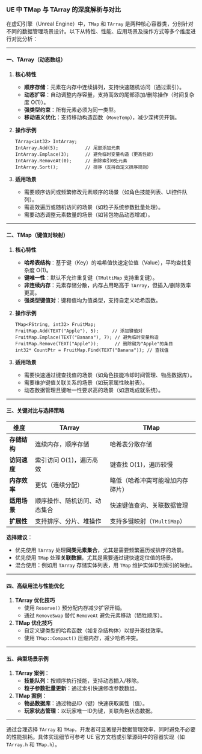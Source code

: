 ### UE 中 **TMap** 与 **TArray** 的深度解析与对比

在虚幻引擎（Unreal Engine）中，`TMap` 和 `TArray` 是两种核心容器类，分别针对不同的数据管理场景设计。以下从特性、性能、应用场景及操作方式等多个维度进行对比分析：

------

#### 一、**TArray（动态数组）**

1. **核心特性**

   - **顺序存储**：元素在内存中连续排列，支持快速随机访问（通过索引）。
   - **动态扩容**：自动调整内存容量，支持高效的尾部添加/删除操作（时间复杂度 O(1)）。
   - **强类型约束**：所有元素必须为同一类型。
   - **移动语义优化**：支持移动构造函数（`MoveTemp`），减少深拷贝开销。

2. **操作示例**

   ```
   TArray<int32> IntArray;
   IntArray.Add(5);          // 尾部添加元素
   IntArray.Emplace(3);      // 避免临时变量构造（更高性能）
   IntArray.RemoveAt(0);     // 删除索引0处元素
   IntArray.Sort();          // 排序（支持自定义排序规则）
   ```

3. **适用场景**

   - 需要顺序访问或频繁修改元素顺序的场景（如角色技能列表、UI控件队列）。
   - 需高效遍历或随机访问的场景（如粒子系统参数批量处理）。
   - 需要动态调整元素数量的场景（如背包物品动态增减）。

------

#### 二、**TMap（键值对映射）**

1. **核心特性**

   - **哈希表结构**：基于键（Key）的哈希值快速定位值（Value），平均查找复杂度 O(1)。
   - **键唯一性**：默认不允许重复键（`TMultiMap` 支持重复键）。
   - **非连续内存**：元素存储分散，内存占用略高于 `TArray`，但插入/删除效率更高。
   - **强类型键值对**：键和值均为值类型，支持自定义哈希函数。

2. **操作示例**

   ```
   TMap<FString, int32> FruitMap;
   FruitMap.Add(TEXT("Apple"), 5);     // 添加键值对
   FruitMap.Emplace(TEXT("Banana"), 7); // 避免临时变量构造
   FruitMap.Remove(TEXT("Apple"));      // 删除键为"Apple"的条目
   int32* CountPtr = FruitMap.Find(TEXT("Banana")); // 查找值
   ```

3. **适用场景**

   - 需要快速通过键查找值的场景（如角色技能冷却时间管理、物品数据库）。
   - 需要维护键值关联关系的场景（如玩家属性映射表）。
   - 动态数据管理且键唯一性要求高的场景（如游戏成就系统）。

------

#### 三、**关键对比与选择策略**

| **维度**     | **TArray**                   | **TMap**                         |
| ------------ | ---------------------------- | -------------------------------- |
| **存储结构** | 连续内存，顺序存储           | 哈希表分散存储                   |
| **访问速度** | 索引访问 O(1)，遍历高效      | 键查找 O(1)，遍历较慢            |
| **内存效率** | 更优（连续分配）             | 略低（哈希冲突可能增加内存碎片） |
| **适用场景** | 顺序操作、随机访问、动态集合 | 快速键值查询、关联数据管理       |
| **扩展性**   | 支持排序、分片、堆操作       | 支持多键映射（`TMultiMap`）      |

**选择建议**：

- 优先使用 `TArray` 处理**同类元素集合**，尤其是需要频繁遍历或排序的场景。
- 优先使用 `TMap` 处理**关联数据**，尤其是需要通过键快速定位值的场景。
- 混合使用：例如用 `TArray` 存储实体列表，用 `TMap` 维护实体ID到索引的映射。

------

#### 四、**高级用法与性能优化**

1. **TArray 优化技巧**
   - 使用 `Reserve()` 预分配内存减少扩容开销。
   - 通过 `RemoveSwap` 替代 `RemoveAt` 避免元素移动（牺牲顺序）。
2. **TMap 优化技巧**
   - 自定义键类型的哈希函数（如复杂结构体）以提升查找效率。
   - 使用 `TMap::Compact()` 压缩内存，减少哈希冲突。

------

#### 五、**典型场景示例**

1. **TArray 案例**：
   - **技能队列**：按顺序执行技能，支持动态插入/移除。
   - **粒子参数批量更新**：通过索引快速修改参数数组。
2. **TMap 案例**：
   - **物品数据库**：通过物品ID（键）快速获取属性（值）。
   - **玩家状态管理**：以玩家唯一ID为键，关联角色状态数据。

------

通过合理选择 `TArray` 和 `TMap`，开发者可显著提升数据管理效率，同时避免不必要的性能损耗。具体实现细节可参考 UE 官方文档或引擎源码中的容器实现（如 `TArray.h` 和 `TMap.h`）。